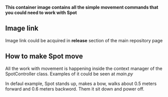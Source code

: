**This container image contains all the simple movement commands that you could need to work with Spot**

## Image link

Image link could be acquired in **release** section of the main repository page

## How to make Spot move

All the work with movement is happening inside the context manager of the SpotController class. Examples of it could be seen at _main.py_

In defaul example, Spot stands up, makes a bow, walks about 0.5 meters forward and 0.6 meters backword. Them it sit down and power off.
